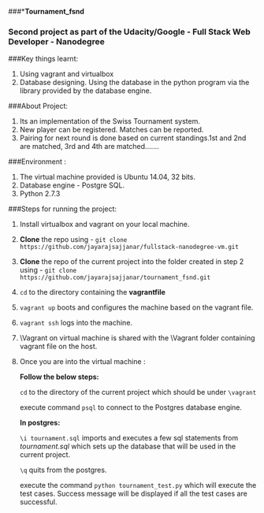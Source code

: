 ###*******************Tournament_fsnd******************

###             Second project as part of the Udacity/Google - Full Stack Web Developer - Nanodegree
 
###Key things learnt:
1. Using vagrant and virtualbox
2. Database designing. Using the database in the python program via the library provided by the database engine. 

###About Project:
1. Its an implementation of the Swiss Tournament system.
2. New player can be registered. Matches can be reported.
3. Pairing for next round is done based on current standings.1st and 2nd are matched, 3rd and 4th are matched.......

###Environment :
1. The virtual machine provided is Ubuntu 14.04, 32 bits.
2. Database engine - Postgre SQL.
3. Python 2.7.3

###Steps for running the project:
1. Install virtualbox and vagrant on your local machine.
2. **Clone** the repo using  - `git clone https://github.com/jayarajsajjanar/fullstack-nanodegree-vm.git`
3. **Clone** the repo of the current project into the folder created in step 2 using - `git clone https://github.com/jayarajsajjanar/tournament_fsnd.git`  
4. `cd` to the directory containing the **vagrantfile**
5. `vagrant up` boots and configures the machine based on the vagrant file.
6. `vagrant ssh` logs into the machine.
7. \Vagrant on virtual machine is shared with the \Vagrant folder containing vagrant file on the host.                     
8. Once you are into the virtual machine :

   **Follow the below steps:**

   `cd` to the directory of the current project which should be under `\vagrant`
  
   execute command `psql` to connect to the Postgres database engine.
  
   **In postgres:**
  
   `\i tournament.sql` imports and executes a few sql statements from *tournament.sql* which sets up the database that will be used in the current project.
  
   `\q` quits from the postgres.

   execute the command `python tournament_test.py` which will execute the test cases. Success message will be displayed if all the test cases are successful.
      

